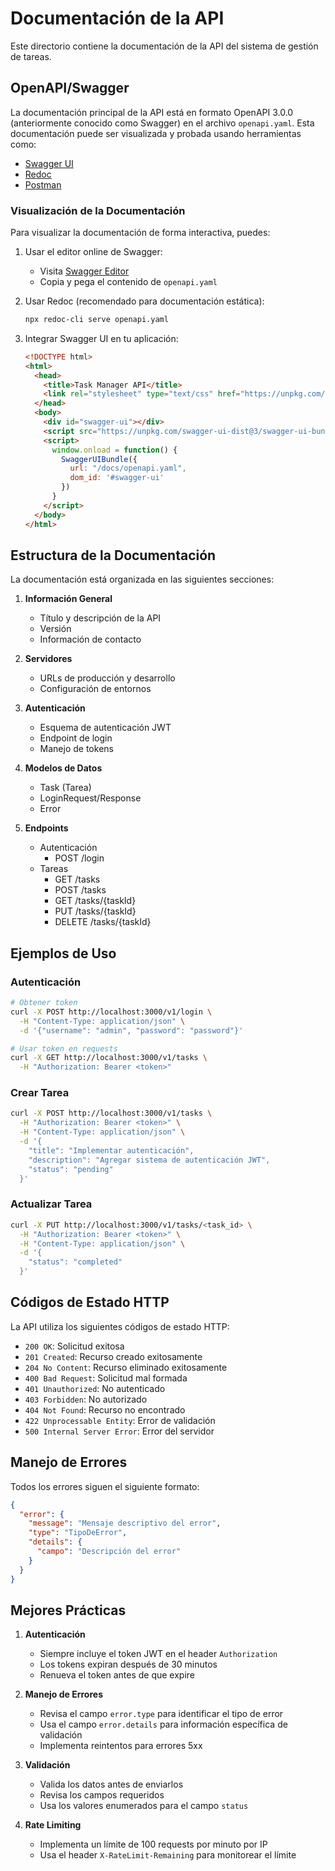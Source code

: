 # Documentación de la API

Este directorio contiene la documentación de la API del sistema de gestión de tareas.

## OpenAPI/Swagger

La documentación principal de la API está en formato OpenAPI 3.0.0 (anteriormente conocido como Swagger) en el archivo `openapi.yaml`. Esta documentación puede ser visualizada y probada usando herramientas como:

- [Swagger UI](https://swagger.io/tools/swagger-ui/)
- [Redoc](https://redocly.github.io/redoc/)
- [Postman](https://www.postman.com/)

### Visualización de la Documentación

Para visualizar la documentación de forma interactiva, puedes:

1. Usar el editor online de Swagger:
   - Visita [Swagger Editor](https://editor.swagger.io/)
   - Copia y pega el contenido de `openapi.yaml`

2. Usar Redoc (recomendado para documentación estática):
   ```bash
   npx redoc-cli serve openapi.yaml
   ```

3. Integrar Swagger UI en tu aplicación:
   ```html
   <!DOCTYPE html>
   <html>
     <head>
       <title>Task Manager API</title>
       <link rel="stylesheet" type="text/css" href="https://unpkg.com/swagger-ui-dist@3/swagger-ui.css">
     </head>
     <body>
       <div id="swagger-ui"></div>
       <script src="https://unpkg.com/swagger-ui-dist@3/swagger-ui-bundle.js"></script>
       <script>
         window.onload = function() {
           SwaggerUIBundle({
             url: "/docs/openapi.yaml",
             dom_id: '#swagger-ui'
           })
         }
       </script>
     </body>
   </html>
   ```

## Estructura de la Documentación

La documentación está organizada en las siguientes secciones:

1. **Información General**
   - Título y descripción de la API
   - Versión
   - Información de contacto

2. **Servidores**
   - URLs de producción y desarrollo
   - Configuración de entornos

3. **Autenticación**
   - Esquema de autenticación JWT
   - Endpoint de login
   - Manejo de tokens

4. **Modelos de Datos**
   - Task (Tarea)
   - LoginRequest/Response
   - Error

5. **Endpoints**
   - Autenticación
     - POST /login
   - Tareas
     - GET /tasks
     - POST /tasks
     - GET /tasks/{taskId}
     - PUT /tasks/{taskId}
     - DELETE /tasks/{taskId}

## Ejemplos de Uso

### Autenticación

```bash
# Obtener token
curl -X POST http://localhost:3000/v1/login \
  -H "Content-Type: application/json" \
  -d '{"username": "admin", "password": "password"}'

# Usar token en requests
curl -X GET http://localhost:3000/v1/tasks \
  -H "Authorization: Bearer <token>"
```

### Crear Tarea

```bash
curl -X POST http://localhost:3000/v1/tasks \
  -H "Authorization: Bearer <token>" \
  -H "Content-Type: application/json" \
  -d '{
    "title": "Implementar autenticación",
    "description": "Agregar sistema de autenticación JWT",
    "status": "pending"
  }'
```

### Actualizar Tarea

```bash
curl -X PUT http://localhost:3000/v1/tasks/<task_id> \
  -H "Authorization: Bearer <token>" \
  -H "Content-Type: application/json" \
  -d '{
    "status": "completed"
  }'
```

## Códigos de Estado HTTP

La API utiliza los siguientes códigos de estado HTTP:

- `200 OK`: Solicitud exitosa
- `201 Created`: Recurso creado exitosamente
- `204 No Content`: Recurso eliminado exitosamente
- `400 Bad Request`: Solicitud mal formada
- `401 Unauthorized`: No autenticado
- `403 Forbidden`: No autorizado
- `404 Not Found`: Recurso no encontrado
- `422 Unprocessable Entity`: Error de validación
- `500 Internal Server Error`: Error del servidor

## Manejo de Errores

Todos los errores siguen el siguiente formato:

```json
{
  "error": {
    "message": "Mensaje descriptivo del error",
    "type": "TipoDeError",
    "details": {
      "campo": "Descripción del error"
    }
  }
}
```

## Mejores Prácticas

1. **Autenticación**
   - Siempre incluye el token JWT en el header `Authorization`
   - Los tokens expiran después de 30 minutos
   - Renueva el token antes de que expire

2. **Manejo de Errores**
   - Revisa el campo `error.type` para identificar el tipo de error
   - Usa el campo `error.details` para información específica de validación
   - Implementa reintentos para errores 5xx

3. **Validación**
   - Valida los datos antes de enviarlos
   - Revisa los campos requeridos
   - Usa los valores enumerados para el campo `status`

4. **Rate Limiting**
   - Implementa un límite de 100 requests por minuto por IP
   - Usa el header `X-RateLimit-Remaining` para monitorear el límite 